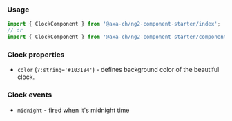### Usage
```typescript
import { ClockComponent } from '@axa-ch/ng2-component-starter/index';
// or
import { ClockComponent } from '@axa-ch/ng2-component-starter/components/clock';
```

### Clock properties
- `color` (`?:string='#103184'`) - defines background color of the beautiful clock.

### Clock events
- `midnight` - fired when it's midnight time

